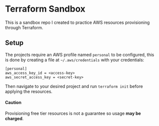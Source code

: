 # Terraform Sandbox

This is a sandbox repo I created to practice AWS resources provisioning through Terraform.

## Setup

The projects require an AWS profile named `personal` to be configured, this is done by creating a file at `~/.aws/credentials` with your credentials:

```
[personal]
aws_access_key_id = <access-key>
aws_secret_access_key = <secret-key>
```

Then navigate to your desired project and run `terraform init` before applying the resources.

#### Caution

Provisioning free tier resources is not a guarantee so usage **may be charged**.
